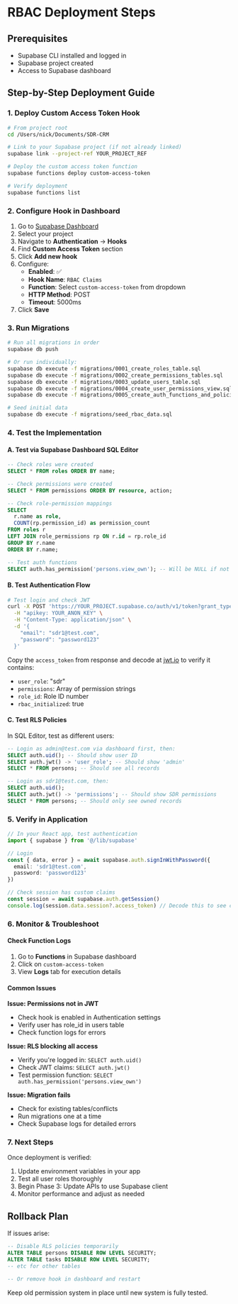 # RBAC Deployment Steps

## Prerequisites
- Supabase CLI installed and logged in
- Supabase project created
- Access to Supabase dashboard

## Step-by-Step Deployment Guide

### 1. Deploy Custom Access Token Hook

```bash
# From project root
cd /Users/nick/Documents/SDR-CRM

# Link to your Supabase project (if not already linked)
supabase link --project-ref YOUR_PROJECT_REF

# Deploy the custom access token function
supabase functions deploy custom-access-token

# Verify deployment
supabase functions list
```

### 2. Configure Hook in Dashboard

1. Go to [Supabase Dashboard](https://app.supabase.com)
2. Select your project
3. Navigate to **Authentication** → **Hooks**
4. Find **Custom Access Token** section
5. Click **Add new hook**
6. Configure:
   - **Enabled**: ✅
   - **Hook Name**: `RBAC Claims`
   - **Function**: Select `custom-access-token` from dropdown
   - **HTTP Method**: POST
   - **Timeout**: 5000ms
7. Click **Save**

### 3. Run Migrations

```bash
# Run all migrations in order
supabase db push

# Or run individually:
supabase db execute -f migrations/0001_create_roles_table.sql
supabase db execute -f migrations/0002_create_permissions_tables.sql
supabase db execute -f migrations/0003_update_users_table.sql
supabase db execute -f migrations/0004_create_user_permissions_view.sql
supabase db execute -f migrations/0005_create_auth_functions_and_policies.sql

# Seed initial data
supabase db execute -f migrations/seed_rbac_data.sql
```

### 4. Test the Implementation

#### A. Test via Supabase Dashboard SQL Editor

```sql
-- Check roles were created
SELECT * FROM roles ORDER BY name;

-- Check permissions were created
SELECT * FROM permissions ORDER BY resource, action;

-- Check role-permission mappings
SELECT 
  r.name as role,
  COUNT(rp.permission_id) as permission_count
FROM roles r
LEFT JOIN role_permissions rp ON r.id = rp.role_id
GROUP BY r.name
ORDER BY r.name;

-- Test auth functions
SELECT auth.has_permission('persons.view_own'); -- Will be NULL if not logged in
```

#### B. Test Authentication Flow

```bash
# Test login and check JWT
curl -X POST 'https://YOUR_PROJECT.supabase.co/auth/v1/token?grant_type=password' \
  -H "apikey: YOUR_ANON_KEY" \
  -H "Content-Type: application/json" \
  -d '{
    "email": "sdr1@test.com",
    "password": "password123"
  }'
```

Copy the `access_token` from response and decode at [jwt.io](https://jwt.io) to verify it contains:
- `user_role`: "sdr"
- `permissions`: Array of permission strings
- `role_id`: Role ID number
- `rbac_initialized`: true

#### C. Test RLS Policies

In SQL Editor, test as different users:

```sql
-- Login as admin@test.com via dashboard first, then:
SELECT auth.uid(); -- Should show user ID
SELECT auth.jwt() -> 'user_role'; -- Should show 'admin'
SELECT * FROM persons; -- Should see all records

-- Login as sdr1@test.com, then:
SELECT auth.uid();
SELECT auth.jwt() -> 'permissions'; -- Should show SDR permissions
SELECT * FROM persons; -- Should only see owned records
```

### 5. Verify in Application

```typescript
// In your React app, test authentication
import { supabase } from '@/lib/supabase'

// Login
const { data, error } = await supabase.auth.signInWithPassword({
  email: 'sdr1@test.com',
  password: 'password123'
})

// Check session has custom claims
const session = await supabase.auth.getSession()
console.log(session.data.session?.access_token) // Decode this to see claims
```

### 6. Monitor & Troubleshoot

#### Check Function Logs
1. Go to **Functions** in Supabase dashboard
2. Click on `custom-access-token`
3. View **Logs** tab for execution details

#### Common Issues

**Issue: Permissions not in JWT**
- Check hook is enabled in Authentication settings
- Verify user has role_id in users table
- Check function logs for errors

**Issue: RLS blocking all access**
- Verify you're logged in: `SELECT auth.uid()`
- Check JWT claims: `SELECT auth.jwt()`
- Test permission function: `SELECT auth.has_permission('persons.view_own')`

**Issue: Migration fails**
- Check for existing tables/conflicts
- Run migrations one at a time
- Check Supabase logs for detailed errors

### 7. Next Steps

Once deployment is verified:
1. Update environment variables in your app
2. Test all user roles thoroughly
3. Begin Phase 3: Update APIs to use Supabase client
4. Monitor performance and adjust as needed

## Rollback Plan

If issues arise:

```sql
-- Disable RLS policies temporarily
ALTER TABLE persons DISABLE ROW LEVEL SECURITY;
ALTER TABLE tasks DISABLE ROW LEVEL SECURITY;
-- etc for other tables

-- Or remove hook in dashboard and restart
```

Keep old permission system in place until new system is fully tested.